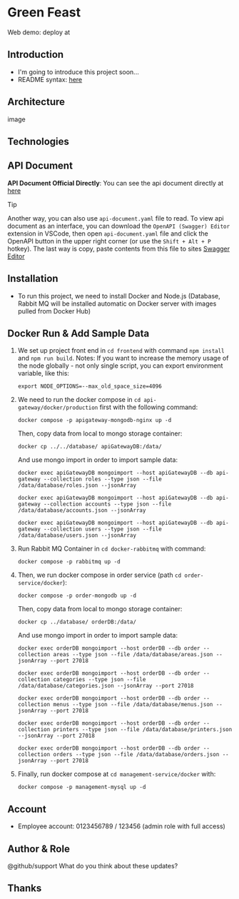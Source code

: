 # Green Feast
Web demo: deploy at

## Introduction
- I'm going to introduce this project soon... 
- README syntax: [here](https://docs.github.com/en/get-started/writing-on-github/getting-started-with-writing-and-formatting-on-github/basic-writing-and-formatting-syntax)

## Architecture
image

## Technologies 

## API Document
**API Document Official Directly**: You can see the api document directly at [here](https://app.swaggerhub.com/apis-docs/HaiLuu/GreenFeast/1.0.0)
> [!TIP]
> Another way, you can also use `api-document.yaml` file to read. To view api document as an interface, you can download the `OpenAPI (Swagger) Editor` extension in VSCode, then open `api-document.yaml` file and click the OpenAPI button in the upper right corner (or use the `Shift + Alt + P` hotkey). The last way is copy, paste contents from this file to sites [Swagger Editor](https://editor.swagger.io/)

## Installation
- To run this project, we need to install Docker and Node.js (Database, Rabbit MQ will be installed automatic on Docker server with images pulled from Docker Hub)

## Docker Run & Add Sample Data
1. We set up project front end in `cd frontend` with command `npm install` and `npm run build`. Notes: If you want to increase the memory usage of the node globally - not only single script, you can export environment variable, like this: 
   
   ```
   export NODE_OPTIONS=--max_old_space_size=4096
   ```
2. We need to run the docker compose in `cd api-gateway/docker/production` first with the following command: 
   
   ```
   docker compose -p apigateway-mongodb-nginx up -d 
   ```
   Then, copy data from local to mongo storage container:
   
   ```
   docker cp ../../database/ apiGatewayDB:/data/
   ```   
   And use mongo import in order to import sample data:
   
   ```
   docker exec apiGatewayDB mongoimport --host apiGatewayDB --db api-gateway --collection roles --type json --file /data/database/roles.json --jsonArray
   ```

   ```
   docker exec apiGatewayDB mongoimport --host apiGatewayDB --db api-gateway --collection accounts --type json --file /data/database/accounts.json --jsonArray
   ```

   ```
   docker exec apiGatewayDB mongoimport --host apiGatewayDB --db api-gateway --collection users --type json --file /data/database/users.json --jsonArray
   ```
3. Run Rabbit MQ Container in `cd docker-rabbitmq` with command:
   
   ```
   docker compose -p rabbitmq up -d 
   ```
4. Then, we run docker compose in order service (path `cd order-service/docker`):
   
   ```
   docker compose -p order-mongodb up -d 
   ```

   Then, copy data from local to mongo storage container:
   
   ```
   docker cp ../database/ orderDB:/data/
   ```   
   And use mongo import in order to import sample data:
   
   ```
   docker exec orderDB mongoimport --host orderDB --db order --collection areas --type json --file /data/database/areas.json --jsonArray --port 27018
   ```

   ```
   docker exec orderDB mongoimport --host orderDB --db order --collection categories --type json --file /data/database/categories.json --jsonArray --port 27018
   ```

   ```
   docker exec orderDB mongoimport --host orderDB --db order --collection menus --type json --file /data/database/menus.json --jsonArray --port 27018
   ```

   ```
   docker exec orderDB mongoimport --host orderDB --db order --collection printers --type json --file /data/database/printers.json --jsonArray --port 27018
   ```

   ```
   docker exec orderDB mongoimport --host orderDB --db order --collection orders --type json --file /data/database/orders.json --jsonArray --port 27018
   ```
5. Finally, run docker compose at `cd management-service/docker` with:

    ```
    docker compose -p management-mysql up -d
    ```

## Account
- Employee account: 0123456789 / 123456 (admin role with full access)

## Author & Role
@github/support What do you think about these updates?

## Thanks
